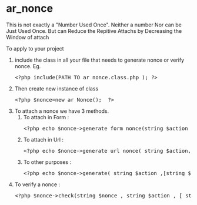 # ar_nonce
This is not exactly a "Number Used Once". Neither a number Nor can be Just Used Once.  But can Reduce the Repitive Attachs by Decreasing the Window of attach 


To apply to your project 
<ol>
<li>include the class in all your file that needs to generate nonce or verify nonce. Eg. <pre>&lt;?php include(PATH TO ar_nonce.class.php ); ?&gt;</pre></li>
<li>Then create new instance of class <pre>&lt?php $nonce=new ar_Nonce();  ?&gt</pre></li>
<li>To attach a nonce we have 3 methods.
  <ol>
    <li>To attach in Form : <pre>&lt;?php echo $nonce->generate_form_nonce(string $action , [ string $user ] , [ bool $output=false ]); ?&gt;</pre></li>
    <li>To attach in Url :<pre>&lt;?php echo $nonce->generate_url_nonce( string $action,[ string $user],[bool $out=false ]); ?&gt; </pre></li>
    <li>To other purposes  :<pre>&lt;?php echo $nonce->generate( string $action ,[string $user] , [ int $timeoutSeconds , [ string $secretKey ]); ?&gt; </pre></li>
  </ol>
</li>
<li >To verify a nonce :
  <pre>&lt;?php $nonce->check(string $nonce , string $action , [ string $user ], [ string $secret]) ?&gt;</pre>
</ol>
